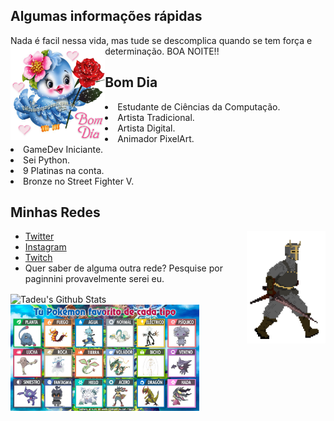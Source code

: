 <h2> Algumas informações rápidas</h2>

Nada é facil nessa vida, mas tude se descomplica quando se tem força e determinação. BOA NOITE!!
<img align="left" src=./4b8274cdd4bb64b7ec094cd5c3d7d306.gif alt="teste" width=30% height=30%/>
<h2> Bom Dia</h2>
    <li> Estudante de Ciências da Computação.</li>
    <li> Artista Tradicional.</li>
    <li> Artista Digital.</li>
    <li> Animador PixelArt.</li>
    <li> GameDev Iniciante.</li>
    <li> Sei Python.</li>
    <li> 9 Platinas na conta.</li>
    <li> Bronze no Street Fighter V.</li>

<h2> Minhas Redes</h2>
<img align="right" src=./walk.gif alt="teste" width=25% height=25%/>
<ul>
    <li><a href="https://twitter.com/paginnini">Twitter</a></li>
    <li><a href="https://www.instagram.com/paginnini/">Instagram</a></li>
    <li><a href="https://www.twitch.tv/paginnini">Twitch</a></li>
    <li>Quer saber de alguma outra rede? Pesquise por paginnini provavelmente serei eu.</li>
</ul>
<img align="center" src="https://github-readme-stats.vercel.app/api?username=paginnini&show_icons=true&hide_border=true" alt="Tadeu's Github Stats">

<img align="left" src=./favoritos.jfif alt="SE VOCE N CONCORDA SAI FORA" width=60% height=60%/>

